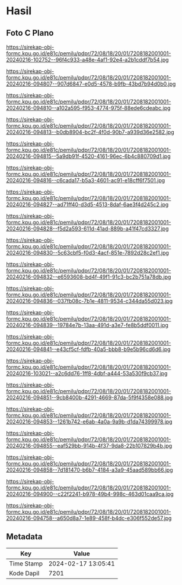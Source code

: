# Hasil

## Foto C Plano

https://sirekap-obj-formc.kpu.go.id/e81c/pemilu/pdpr/72/08/18/20/01/7208182001001-20240216-102752--96f4c933-a48e-4af1-92e4-a2b1cddf7b54.jpg

https://sirekap-obj-formc.kpu.go.id/e81c/pemilu/pdpr/72/08/18/20/01/7208182001001-20240216-094807--907d6847-e0d5-4578-b9fb-43bd7b94d0b0.jpg

https://sirekap-obj-formc.kpu.go.id/e81c/pemilu/pdpr/72/08/18/20/01/7208182001001-20240216-094810--a102a595-f953-4774-975f-88ede6cdeabc.jpg

https://sirekap-obj-formc.kpu.go.id/e81c/pemilu/pdpr/72/08/18/20/01/7208182001001-20240216-094813--b0db8904-bc2f-4f0d-90b7-a939d36e2582.jpg

https://sirekap-obj-formc.kpu.go.id/e81c/pemilu/pdpr/72/08/18/20/01/7208182001001-20240216-094815--5a9db91f-4520-4161-96ec-6b4c880709d1.jpg

https://sirekap-obj-formc.kpu.go.id/e81c/pemilu/pdpr/72/08/18/20/01/7208182001001-20240216-094816--c6cada17-b5a3-4601-ac91-e18cff6f7501.jpg

https://sirekap-obj-formc.kpu.go.id/e81c/pemilu/pdpr/72/08/18/20/01/7208182001001-20240216-094827--ad71ff40-d3d5-4513-8daf-6ae3f4d245c2.jpg

https://sirekap-obj-formc.kpu.go.id/e81c/pemilu/pdpr/72/08/18/20/01/7208182001001-20240216-094828--f5d2a593-611d-41ad-889b-a41f47cd3327.jpg

https://sirekap-obj-formc.kpu.go.id/e81c/pemilu/pdpr/72/08/18/20/01/7208182001001-20240216-094830--5c63cbf5-f0d3-4acf-851e-7892d28c2ef1.jpg

https://sirekap-obj-formc.kpu.go.id/e81c/pemilu/pdpr/72/08/18/20/01/7208182001001-20240216-094832--e6593608-bd4f-49f1-91c3-bc2b751a78db.jpg

https://sirekap-obj-formc.kpu.go.id/e81c/pemilu/pdpr/72/08/18/20/01/7208182001001-20240216-094836--037fb08c-7b1e-4811-9534-c344da55d023.jpg

https://sirekap-obj-formc.kpu.go.id/e81c/pemilu/pdpr/72/08/18/20/01/7208182001001-20240216-094839--19784e7b-13aa-491d-a3e7-fe8b5ddf0011.jpg

https://sirekap-obj-formc.kpu.go.id/e81c/pemilu/pdpr/72/08/18/20/01/7208182001001-20240216-094841--e43cf5cf-fdfb-40a5-bbb8-b9e5b96cd6d6.jpg

https://sirekap-obj-formc.kpu.go.id/e81c/pemilu/pdpr/72/08/18/20/01/7208182001001-20240216-103021--a2c6dd76-1ff8-4dbf-a444-53a530f9cb37.jpg

https://sirekap-obj-formc.kpu.go.id/e81c/pemilu/pdpr/72/08/18/20/01/7208182001001-20240216-094851--9cb8400b-4291-4669-87da-5f9f4358e088.jpg

https://sirekap-obj-formc.kpu.go.id/e81c/pemilu/pdpr/72/08/18/20/01/7208182001001-20240216-094853--1261b742-e6ab-4a0a-9a9b-d1da74399978.jpg

https://sirekap-obj-formc.kpu.go.id/e81c/pemilu/pdpr/72/08/18/20/01/7208182001001-20240216-094855--eaf529bb-914b-4f37-9da8-22b107829b4b.jpg

https://sirekap-obj-formc.kpu.go.id/e81c/pemilu/pdpr/72/08/18/20/01/7208182001001-20240216-094858--7d181470-b6b7-4184-a3a9-45aad589bb66.jpg

https://sirekap-obj-formc.kpu.go.id/e81c/pemilu/pdpr/72/08/18/20/01/7208182001001-20240216-094900--c22f2241-b978-49b4-998c-463d01caa9ca.jpg

https://sirekap-obj-formc.kpu.go.id/e81c/pemilu/pdpr/72/08/18/20/01/7208182001001-20240216-094758--a650d8a7-1e89-458f-b4dc-e306f552de57.jpg


## Metadata

| Key        | Value               |
| ---------- | ------------------- |
| Time Stamp | 2024-02-17 13:05:41 |
| Kode Dapil | 7201                |



